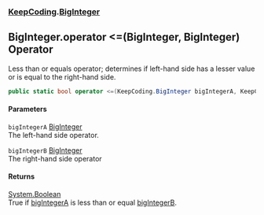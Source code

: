 ### [KeepCoding](KeepCoding.md 'KeepCoding').[BigInteger](KeepCoding_BigInteger.md 'KeepCoding.BigInteger')
## BigInteger.operator &lt;=(BigInteger, BigInteger) Operator
Less than or equals operator; determines if left-hand side has a lesser value or is equal to the right-hand side.  
```csharp
public static bool operator <=(KeepCoding.BigInteger bigIntegerA, KeepCoding.BigInteger bigIntegerB);
```
#### Parameters
<a name='KeepCoding_BigInteger_op_LessThanOrEqual(KeepCoding_BigInteger_KeepCoding_BigInteger)_bigIntegerA'></a>
`bigIntegerA` [BigInteger](KeepCoding_BigInteger.md 'KeepCoding.BigInteger')  
The left-hand side operator.
  
<a name='KeepCoding_BigInteger_op_LessThanOrEqual(KeepCoding_BigInteger_KeepCoding_BigInteger)_bigIntegerB'></a>
`bigIntegerB` [BigInteger](KeepCoding_BigInteger.md 'KeepCoding.BigInteger')  
The right-hand side operator
  
#### Returns
[System.Boolean](https://docs.microsoft.com/en-us/dotnet/api/System.Boolean 'System.Boolean')  
True if [bigIntegerA](KeepCoding_BigInteger_op_LessThanOrEqual(KeepCoding_BigInteger_KeepCoding_BigInteger).md#KeepCoding_BigInteger_op_LessThanOrEqual(KeepCoding_BigInteger_KeepCoding_BigInteger)_bigIntegerA 'KeepCoding.BigInteger.op_LessThanOrEqual(KeepCoding.BigInteger, KeepCoding.BigInteger).bigIntegerA') is less than or equal [bigIntegerB](KeepCoding_BigInteger_op_LessThanOrEqual(KeepCoding_BigInteger_KeepCoding_BigInteger).md#KeepCoding_BigInteger_op_LessThanOrEqual(KeepCoding_BigInteger_KeepCoding_BigInteger)_bigIntegerB 'KeepCoding.BigInteger.op_LessThanOrEqual(KeepCoding.BigInteger, KeepCoding.BigInteger).bigIntegerB').
